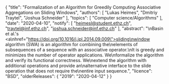 {
    "title": "Formalization of an Algorithm for Greedily Computing Associative Aggregations on Sliding Windows",
    "authors": [
        "Lukas Heimes",
        "Dmitriy Traytel",
        "Joshua Schneider"
    ],
    "topics": [
        "Computer science/Algorithms"
    ],
    "date": "2020-04-10",
    "notify": [
        "heimesl@student.ethz.ch",
        "traytel@inf.ethz.ch",
        "joshua.schneider@inf.ethz.ch"
    ],
    "abstract": "\nBasin et al.'s <a\nhref=\"https://doi.org/10.1016/j.ipl.2014.09.009\">sliding\nwindow algorithm (SWA)</a> is an algorithm for combining the\nelements of subsequences of a sequence with an associative operator.\nIt is greedy and minimizes the number of operator applications. We\nformalize the algorithm and verify its functional correctness. We\nextend the algorithm with additional operations and provide an\nalternative interface to the slide operation that does not require the\nentire input sequence.",
    "licence": "BSD",
    "olderReleases": {
        "2019": "2020-04-12"
    }
}